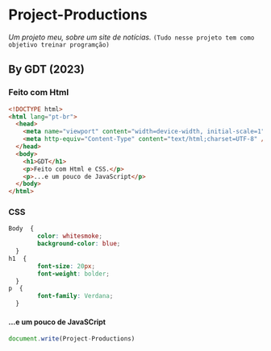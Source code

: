 # Project-Productions

*Um projeto meu, sobre um site de notícias.*
`(Tudo nesse projeto tem como objetivo treinar programção)`

## **By GDT (2023)**

### Feito com Html

```Html
<!DOCTYPE html>
<html lang="pt-br">
  <head>
    <meta name="viewport" content="width=device-width, initial-scale=1" />
    <meta http-equiv="Content-Type" content="text/html;charset=UTF-8" />
  </head>
  <body>
    <h1>GDT</h1>
    <p>Feito com Html e CSS.</p>
    <p>...e um pouco de JavaScript</p>
  </body>
</html>
```

### CSS

```CSS
Body  {
        color: whitesmoke;
        background-color: blue;
  }
h1  {
        font-size: 20px;
        font-weight: bolder;
  }    
p  {
        font-family: Verdana;
  }    
```

#### ...e um pouco de JavaSCript

```JavaSCript
document.write(Project-Productions)
```

